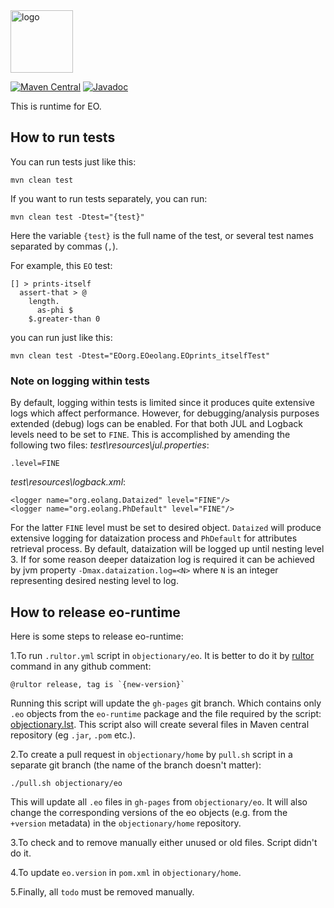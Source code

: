 <img alt="logo" src="https://www.objectionary.com/cactus.svg" height="100px" />

[![Maven Central](https://img.shields.io/maven-central/v/org.eolang/eo-runtime.svg)](https://maven-badges.herokuapp.com/maven-central/org.eolang/eo-runtime)
[![Javadoc](http://www.javadoc.io/badge/org.eolang/eo-runtime.svg)](http://www.javadoc.io/doc/org.eolang/eo-runtime)

This is runtime for EO.

## How to run tests

You can run tests just like this:

```
mvn clean test
```

If you want to run tests separately, you can run:

```
mvn clean test -Dtest="{test}"
```

Here the variable `{test}` is the full name of the test, or several test names separated by commas (`,`).

For example, this `EO` test:

```
[] > prints-itself
  assert-that > @
    length.
      as-phi $
    $.greater-than 0
```

you can run just like this:

```
mvn clean test -Dtest="EOorg.EOeolang.EOprints_itselfTest"
```

### Note on logging within tests

By default, logging within tests is limited since it
produces quite extensive logs which affect performance.
However, for debugging/analysis purposes extended (debug) logs can be enabled.
For that both JUL and Logback levels need to be set to `FINE`. This is
accomplished by amending the following two files:
_test\resources\jul.properties_:

```
.level=FINE
```

_test\resources\logback.xml_:

```
<logger name="org.eolang.Dataized" level="FINE"/>
<logger name="org.eolang.PhDefault" level="FINE"/>
```

For the latter `FINE` level must be set to desired object. `Dataized` will
produce extensive logging for dataization process and `PhDefault` for
attributes retrieval process.
By default, dataization will be logged up until nesting level 3.
If for some reason deeper dataization log is required it can be
achieved by jvm property `-Dmax.dataization.log=<N>`
where `N` is an integer representing desired nesting level to log.

## How to release eo-runtime

Here is some steps to release eo-runtime:

1.To run `.rultor.yml` script in `objectionary/eo`. It is better to do it by
[rultor](https://www.yegor256.com/2014/07/24/rultor-automated-merging.html) command in any github
comment:

   ```
   @rultor release, tag is `{new-version}`
   ```

   Running this script will update the `gh-pages` git branch. Which contains only `.eo` objects from
   the `eo-runtime` package and the file required by the script:
   [objectionary.lst](https://github.com/objectionary/eo/blob/gh-pages/objectionary.lst).
   This script also will create several files in Maven central repository (eg `.jar`, `.pom` etc.).

2.To create a pull request in `objectionary/home` by `pull.sh` script in a separate git branch
(the name of the branch doesn't matter):

   ```shell
   ./pull.sh objectionary/eo
   ```

   This will update all `.eo` files in `gh-pages` from `objectionary/eo`. It will also change the
   corresponding versions of the eo objects (e.g. from the `+version` metadata) in the
   `objectionary/home` repository.

3.To check and to remove manually either unused or old files. Script didn't do it.

4.To update `eo.version` in `pom.xml` in `objectionary/home`.

5.Finally, all `todo` must be removed manually.
